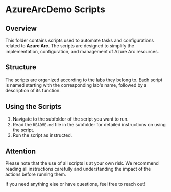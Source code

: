 # AzureArcDemo Scripts

## Overview

This folder contains scripts used to automate tasks and configurations related to **Azure Arc**. The scripts are designed to simplify the implementation, configuration, and management of Azure Arc resources.

## Structure

The scripts are organized according to the labs they belong to. Each script is named starting with the corresponding lab's name, followed by a description of its function.

## Using the Scripts

1. Navigate to the subfolder of the script you want to run.
2. Read the `README.md` file in the subfolder for detailed instructions on using the script.
3. Run the script as instructed.

## Attention

Please note that the use of all scripts is at your own risk. We recommend reading all instructions carefully and understanding the impact of the actions before running them.

If you need anything else or have questions, feel free to reach out!
